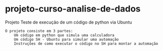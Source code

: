 # projeto-curso-analise-de-dados
Projeto Teste de execução de um código de python via Ubuntu

    O projeto consiste em 3 partes:
        Um código em python que simula uma calculadora
        Um código SH - Ubuntu para simular uma automação
        Instruções de como executar o código no SH para montar a automação